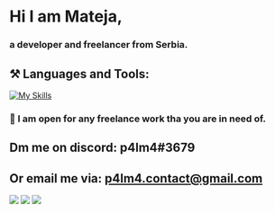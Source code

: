 


# Hi I am Mateja,
### a developer and freelancer from Serbia.
## ⚒️ Languages and Tools:
[![My Skills](https://skillicons.dev/icons?dart,bash,cs,html,css,regex,javascript,py,ts,androidstudio,discord,blender,eclipse,figma,firebase,flutter,dotnet,git,github,gcp,godot,nodejs,photoshop,react,stackoverflow,unity,vscode,visualstudio,vite,threejs&perline=6)](https://skillicons.dev)
    
### 🏢 I am open for any freelance work tha you are in need of. 
## Dm me on discord: p4lm4#3679 
## Or email me via: p4lm4.contact@gmail.com
![](https://camo.githubusercontent.com/f5ee514f30b7c70f248eb0ec9f31e7ac48f808dc23b18d047d36b4b4867d6d72/68747470733a2f2f6e6f63616368652e616476616974682e776f726b6572732e6465763f75726c3d68747470733a2f2f696d672e736869656c64732e696f2f656e64706f696e743f75726c3d68747470733a2f2f6465762e646973636f726470726f66696c65732e6d652f6170692f62616467652f7374617475732f3237363534343634393134383233353737363f73696d706c653d74727565)         ![](https://camo.githubusercontent.com/97fe7010f159ae9fd10bf471de1c17c0b0410a54ea80ae0cbeea795dcb62bbef/68747470733a2f2f6e6f63616368652e616476616974682e776f726b6572732e6465763f75726c3d68747470733a2f2f696d672e736869656c64732e696f2f656e64706f696e743f75726c3d68747470733a2f2f6465762e646973636f726470726f66696c65732e6d652f6170692f62616467652f7673636f64652f323736353434363439313438323335373736)  ![](https://camo.githubusercontent.com/9967e6c972c38ce935392dfef8a7d22656fd63e1db5dc6a285a7085c3c9b6bb4/68747470733a2f2f6e6f63616368652e616476616974682e776f726b6572732e6465763f75726c3d68747470733a2f2f696d672e736869656c64732e696f2f656e64706f696e743f75726c3d68747470733a2f2f6465762e646973636f726470726f66696c65732e6d652f6170692f62616467652f706c6179696e672f323736353434363439313438323335373736)

